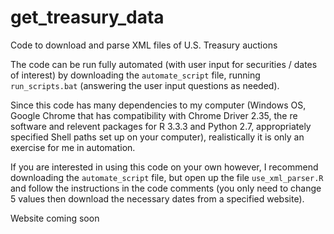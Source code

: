 # get_treasury_data
Code to download and parse XML files of U.S. Treasury auctions

The code can be run fully automated (with user input for securities / dates of interest) by downloading the `automate_script` file, running `run_scripts.bat` (answering the user input questions as needed).

Since this code has many dependencies to my computer (Windows OS, Google Chrome that has compatibility with Chrome Driver 2.35, the re software and relevent packages for R 3.3.3 and Python 2.7, appropriately specified Shell paths set up on your computer), realistically it is only an exercise for me in automation.

If you are interested in using this code on your own however, I recommend downloading the `automate_script` file, but open up the file `use_xml_parser.R` and follow the instructions in the code comments (you only need to change 5 values then download the necessary dates from a specified website).

Website coming soon
